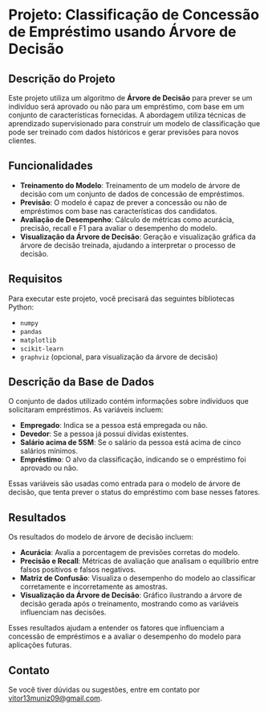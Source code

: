# Projeto: Classificação de Concessão de Empréstimo usando Árvore de Decisão

## Descrição do Projeto

Este projeto utiliza um algoritmo de **Árvore de Decisão** para prever se um indivíduo será aprovado ou não para um empréstimo, com base em um conjunto de características fornecidas. A abordagem utiliza técnicas de aprendizado supervisionado para construir um modelo de classificação que pode ser treinado com dados históricos e gerar previsões para novos clientes.

## Funcionalidades

- **Treinamento do Modelo**: Treinamento de um modelo de árvore de decisão com um conjunto de dados de concessão de empréstimos.
- **Previsão**: O modelo é capaz de prever a concessão ou não de empréstimos com base nas características dos candidatos.
- **Avaliação de Desempenho**: Cálculo de métricas como acurácia, precisão, recall e F1 para avaliar o desempenho do modelo.
- **Visualização da Árvore de Decisão**: Geração e visualização gráfica da árvore de decisão treinada, ajudando a interpretar o processo de decisão.

## Requisitos

Para executar este projeto, você precisará das seguintes bibliotecas Python:

- `numpy`
- `pandas`
- `matplotlib`
- `scikit-learn`
- `graphviz` (opcional, para visualização da árvore de decisão)

## Descrição da Base de Dados

O conjunto de dados utilizado contém informações sobre indivíduos que solicitaram empréstimos. As variáveis incluem:

- **Empregado**: Indica se a pessoa está empregada ou não.
- **Devedor**: Se a pessoa já possui dívidas existentes.
- **Salário acima de 5SM**: Se o salário da pessoa está acima de cinco salários mínimos.
- **Empréstimo**: O alvo da classificação, indicando se o empréstimo foi aprovado ou não.

Essas variáveis são usadas como entrada para o modelo de árvore de decisão, que tenta prever o status do empréstimo com base nesses fatores.

## Resultados

Os resultados do modelo de árvore de decisão incluem:

- **Acurácia**: Avalia a porcentagem de previsões corretas do modelo.
- **Precisão e Recall**: Métricas de avaliação que analisam o equilíbrio entre falsos positivos e falsos negativos.
- **Matriz de Confusão**: Visualiza o desempenho do modelo ao classificar corretamente e incorretamente as amostras.
- **Visualização da Árvore de Decisão**: Gráfico ilustrando a árvore de decisão gerada após o treinamento, mostrando como as variáveis influenciam nas decisões.

Esses resultados ajudam a entender os fatores que influenciam a concessão de empréstimos e a avaliar o desempenho do modelo para aplicações futuras.

## Contato

Se você tiver dúvidas ou sugestões, entre em contato por [vitor13muniz09@gmail.com](mailto:vitor13muniz09@gmail.com).
